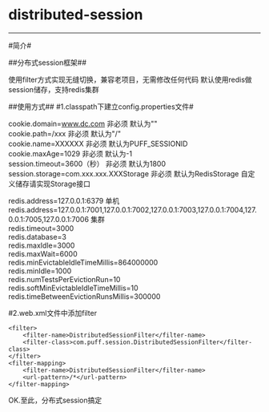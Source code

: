 distributed-session
======================
-------------

#简介#

##分布式session框架##


使用filter方式实现无缝切换，兼容老项目，无需修改任何代码
默认使用redis做session储存，支持redis集群



##使用方式##
#1.classpath下建立config.properties文件#

cookie.domain=www.dc.com   非必须 默认为""  
cookie.path=/xxx  非必须  默认为"/"  
cookie.name=XXXXXX  非必须 默认为PUFF_SESSIONID  
cookie.maxAge=1029  非必须 默认为-1  
session.timeout=3600（秒） 非必须 默认为1800  
session.storage=com.xxx.xxx.XXXStorage 非必须  默认为RedisStorage  自定义储存请实现Storage接口

redis.address=127.0.0.1:6379  单机  
redis.address=127.0.0.1:7001,127.0.0.1:7002,127.0.0.1:7003,127.0.0.1:7004,127.0.0.1:7005,127.0.0.1:7006  集群  
redis.timeout=3000  
redis.database=3    
redis.maxIdle=3000  
redis.maxWait=6000  
redis.minEvictableIdleTimeMillis=864000000  
redis.minIdle=1000  
redis.numTestsPerEvictionRun=10  
redis.softMinEvictableIdleTimeMillis=10  
redis.timeBetweenEvictionRunsMillis=300000  
 
#2.web.xml文件中添加filter
	
	<filter>
		<filter-name>DistributedSessionFilter</filter-name>
		<filter-class>com.puff.session.DistributedSessionFilter</filter-class>
	</filter>
	<filter-mapping>
		<filter-name>DistributedSessionFilter</filter-name>
		<url-pattern>/*</url-pattern>
	</filter-mapping>

OK.至此，分布式session搞定
